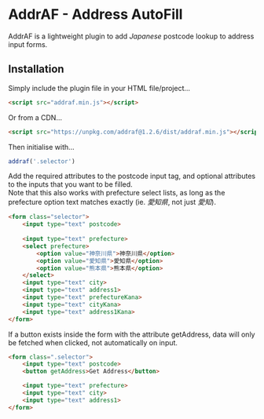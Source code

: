 # AddrAF - Address AutoFill

AddrAF is a lightweight plugin to add *Japanese* postcode lookup to address input forms.

## Installation

Simply include the plugin file in your HTML file/project...

```html
<script src="addraf.min.js"></script>
```

Or from a CDN...

```html
<script src="https://unpkg.com/addraf@1.2.6/dist/addraf.min.js"></script>
```

Then initialise with...

```js
addraf('.selector')
```

Add the required attributes to the postcode input tag, and optional attributes to the inputs that you want to be filled.\
Note that this also works with prefecture select lists, as long as the prefecture option text matches exactly (ie. *愛知県*, not just *愛知*).

```HTML
<form class="selector">
    <input type="text" postcode>
    
    <input type="text" prefecture>
    <select prefecture>
        <option value="神奈川県">神奈川県</option>
        <option value="愛知県">愛知県</option>
        <option value="熊本県">熊本県</option>
    </select>
    <input type="text" city>
    <input type="text" address1>
    <input type="text" prefectureKana>
    <input type="text" cityKana>
    <input type="text" address1Kana>
</form>
```

If a button exists inside the form with the attribute getAddress, data will only be fetched when clicked, not automatically on input.

```HTML
<form class=".selector">
    <input type="text" postcode>
    <button getAddress>Get Address</button>

    <input type="text" prefecture>
    <input type="text" city>
    <input type="text" address1>
</form>
```
